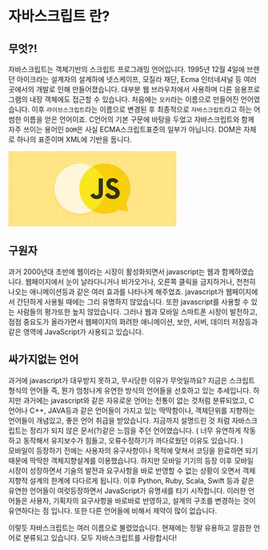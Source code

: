 # 자바스크립트 란?
## 무엇?!
 자바스크립트는 객체기반의 스크립트 프로그래밍 언어입니다. 1995년 12월 4일에 브렌던 아이크라는 설계자의 설계하에 넷스케이프, 모질라 재단, Ecma 인터네셔널 등 여러 곳에서의 개발로 인해 만들어졌습니다. 대부분 웹 브라우저에서 사용하며 다른 응용프로그램의 내장 객체에도 접근할 수 있습니다. 처음에는 `모카`라는 이름으로 만들어진 언어였습니다. 이후 `라이브스크립트`라는 이름으로 변경된 후 최종적으로 `자바스크립트`라고 하는 어썸한 이름을 얻은 언어이죠. C언어의 기본 구문에 바탕을 두었고 자바스크립트와 함께 자주 쓰이는 용어인 `DOM`은 사실 ECMA스크립트표준의 일부가 아닙니다. DOM은 자체로 하나의 표준이며 XML에 기반을 둡니다.
 
 ![자바스크립트-말풍선](../_WHAT-IS-JAVASCRIPT-IMG.jpg)

## 구원자
 과거 2000년대 초반에 웹이라는 시장이 활성화되면서 javascript는 웹과 함께하였습니다. 웹페이지에서 눈이 날라다니거나 비가오거나, 오른쪽 클릭을 금지하거나, 천천히 나오는 애니메이션등과 같은 여러 효과를 나타나게 해주었죠. javascript가 웹페이지에서 간단하게 사용될 때에는 그리 유명하지 않았습니다. 또한 javascript를 사용할 수 있는 사람들의 평가또한 높지 않았습니다. 그러나 웹과 모바일 스마트폰 시장이 발전하고, 점점 중요도가 올라가면서 웹페이지의 화려한 애니메이션, 보안, 서버, 데이터 저장등과 같은 영역에 JavaScript가 사용되고 있습니다.

## 싸가지없는 언어
과거에 javascript가 대우받지 못하고, 무시당한 이유가 무엇일까요? 지금은 스크립트 형식의 언어들 즉, 뭔가 엄청나게 유연한 방식의 언어들을 선호하고 있는 추세입니다. 하지만 과거에는 javascript와 같은 자유로운 언어는 전통이 없는 것처럼 분류되었고, C언어나 C++, JAVA등과 같은 언어들이 가지고 있는 딱딱함이나, 객체단위를 지향하는 언어들이 개념있고, 좋은 언어 취급을 받았습니다. 지금까지 설명드린 것 처럼 자바스크립트는 정리가 되지 않은 문서(?)같은 느낌을 주던 언어였습니다. ( 너무 유연하게 작동하고 동작해서 유지보수가 힘들고, 오류수정하기가 까다로웠던 이유도 있습니다. )  
모바일이 등장하기 전에는 사용자의 유구사항이나 목적에 맞쳐서 코딩을 완료하면 되기 때문에 딱딱한 객체지향설계를 이용했습니다. 하지만 모바일 기기의 등장 이후 모바일 시장이 성장하면서 기술의 발전과 요구사항을 바로 반영할 수 없는 상황이 오면서 객체지향적 설계의 한계에 다다르게 됩니다. 이후 Python, Ruby, Scala, Swift 등과 같은 유연한 언어들이 여럿등장하면서 JavaScript가 유명새를 타기 시작합니다. 이러한 언어들은 사용자, 기획자의 요구사항을 바로바로 반영하고, 설계의 구조를 변경하는 것이 유연하다는 점 입니다. 또한 다른 언어들에 비해서 제약이 많이 없습니다. 

이렇듯 자바스크립트는 여러 이름으로 불렸었습니다. 현재에는 정말 유용하고 깔끔한 언어로 분류되고 있습니다. 모두 자바스크립트를 사랑합시다!